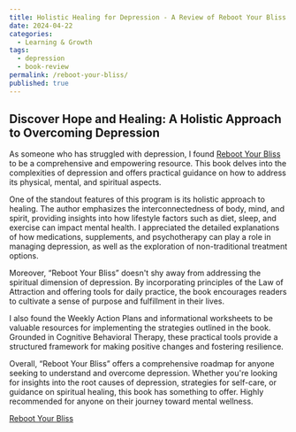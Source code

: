 ```yaml
---
title: Holistic Healing for Depression - A Review of Reboot Your Bliss - Your Guide to Mental Wellness
date: 2024-04-22
categories:
  - Learning & Growth
tags:
  - depression
  - book-review
permalink: /reboot-your-bliss/
published: true
---
```

## Discover Hope and Healing: A Holistic Approach to Overcoming Depression

As someone who has struggled with depression, I found [Reboot Your Bliss](https://amzn.to/3ypQHUw) to be a comprehensive and empowering resource. This book delves into the complexities of depression and offers practical guidance on how to address its physical, mental, and spiritual aspects.

One of the standout features of this program is its holistic approach to healing. The author emphasizes the interconnectedness of body, mind, and spirit, providing insights into how lifestyle factors such as diet, sleep, and exercise can impact mental health. I appreciated the detailed explanations of how medications, supplements, and psychotherapy can play a role in managing depression, as well as the exploration of non-traditional treatment options.

Moreover, “Reboot Your Bliss” doesn't shy away from addressing the spiritual dimension of depression. By incorporating principles of the Law of Attraction and offering tools for daily practice, the book encourages readers to cultivate a sense of purpose and fulfillment in their lives.

I also found the Weekly Action Plans and informational worksheets to be valuable resources for implementing the strategies outlined in the book. Grounded in Cognitive Behavioral Therapy, these practical tools provide a structured framework for making positive changes and fostering resilience.

Overall, “Reboot Your Bliss” offers a comprehensive roadmap for anyone seeking to understand and overcome depression. Whether you're looking for insights into the root causes of depression, strategies for self-care, or guidance on spiritual healing, this book has something to offer. Highly recommended for anyone on their journey toward mental wellness.

[Reboot Your Bliss](https://amzn.to/3ypQHUw)
